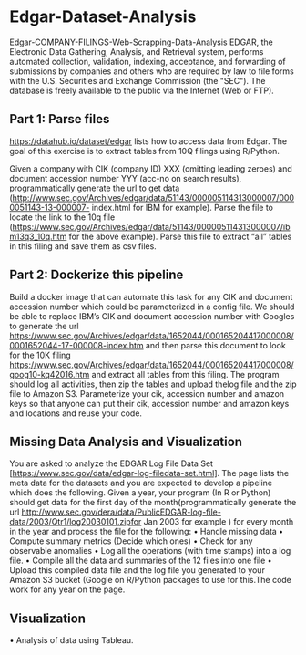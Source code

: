 # Edgar-Dataset-Analysis

Edgar-COMPANY-FILINGS-Web-Scrapping-Data-Analysis EDGAR, the Electronic Data Gathering, Analysis, and Retrieval system, performs automated collection, validation, indexing, acceptance, and forwarding of submissions by companies and others who are required by law to file forms with the U.S. Securities and Exchange Commission (the "SEC"). The database is freely available to the public via the Internet (Web or FTP).

## Part 1: Parse files

https://datahub.io/dataset/edgar lists how to access data from Edgar. The goal of this exercise is to extract tables from 10Q filings using R/Python.

Given a company with CIK (company ID) XXX (omitting leading zeroes) and document accession number YYY (acc-no on search results), programmatically generate the url to get data (http://www.sec.gov/Archives/edgar/data/51143/000005114313000007/0000051143-13-000007- index.html for IBM for example). Parse the file to locate the link to the 10q file (https://www.sec.gov/Archives/edgar/data/51143/000005114313000007/ibm13q3_10q.htm for the above example). Parse this file to extract “all” tables in this filing and save them as csv files.

## Part 2: Dockerize this pipeline

Build a docker image that can automate this task for any CIK and document accession number which could be parameterized in a config file. We should be able to replace IBM’s CIK and document accession number with Googles to generate the url https://www.sec.gov/Archives/edgar/data/1652044/000165204417000008/0001652044-17-000008-index.htm and then parse this document to look for the 10K filing https://www.sec.gov/Archives/edgar/data/1652044/000165204417000008/goog10-kq42016.htm and extract all tables from this filing. The program should log all activities, then zip the tables and upload thelog file and the zip file to Amazon S3. Parameterize your cik, accession number and amazon keys so that anyone can put their cik, accession number and amazon keys and locations and reuse your code.

## Missing Data Analysis and Visualization

You are asked to analyze the EDGAR Log File Data Set [https://www.sec.gov/data/edgar-log-filedata-set.html]. The page lists the meta data for the datasets and you are expected to develop a pipeline which does the following. Given a year, your program (In R or Python) should get data for the first day of the month(programmatically generate the url http://www.sec.gov/dera/data/PublicEDGAR-log-file-data/2003/Qtr1/log20030101.zipfor Jan 2003 for example ) for every month in the year and process the file for the following: • Handle	missing	data • Compute	summary	metrics (Decide	which ones) • Check	for	any	observable	anomalies • Log	all	the	operations (with	time	stamps) into	a	log	file. • Compile	all	the data and	summaries	of	the	12	files	into	one	file • Upload	this	compiled	data	file	and	the log	file	you	generated	to	your Amazon	S3 bucket (Google on	R/Python	packages	to	use	for	this.The code work for any year on the page.

## Visualization

• Analysis	of	data	using	Tableau.
